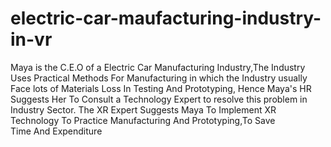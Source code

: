 # electric-car-maufacturing-industry-in-vr
Maya is the C.E.O of a Electric Car Manufacturing Industry,The Industry Uses
Practical Methods For Manufacturing in which the Industry usually Face lots of
Materials Loss In Testing And Prototyping, Hence Maya's HR Suggests Her To
Consult a Technology Expert to resolve this problem in Industry Sector.
The XR Expert Suggests Maya To Implement XR Technology To Practice
Manufacturing And Prototyping,To Save Time And Expenditure
